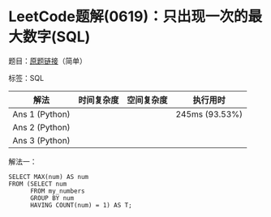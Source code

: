 # LeetCode题解(0619)：只出现一次的最大数字(SQL)

题目：[原题链接](https://leetcode-cn.com/problems/biggest-single-number/)（简单）

标签：SQL

| 解法           | 时间复杂度 | 空间复杂度 | 执行用时       |
| -------------- | ---------- | ---------- | -------------- |
| Ans 1 (Python) |            |            | 245ms (93.53%) |
| Ans 2 (Python) |            |            |                |
| Ans 3 (Python) |            |            |                |

解法一：

```mysql
SELECT MAX(num) AS num
FROM (SELECT num
      FROM my_numbers
      GROUP BY num
      HAVING COUNT(num) = 1) AS T;
```